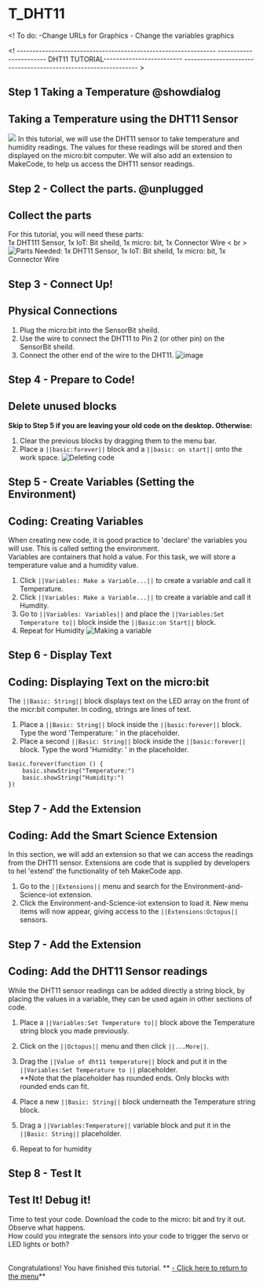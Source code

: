 # T_DHT11

<! To do:
    -Change URLs for Graphics
    - Change the variables graphics
>
<!  ---------------------------------------------------------------
    ----------------------- DHT11 TUTORIAL-------------------------
    --------------------------------------------------------------- >

## Step 1 Taking a Temperature @showdialog
Taking a Temperature using the DHT11 Sensor
-------------------------------------------

![](https://raw.githubusercontent.com/EarthEdSTEM/earthed-iot-programs-tutorials/master/Images/Earth%20Ed%20Horizontal%20Logo.png)
In this tutorial, we will use the DHT11 sensor to take temperature and humidity readings. The values for these readings will be stored and then displayed on the micro:bit computer. We will also add an extension to MakeCode, to help us access the DHT11 sensor readings.

## Step 2 - Collect the parts. @unplugged
Collect the parts
-----------------
For this tutorial, you will need these parts: <br>
1x DHT111 Sensor, 1x IoT: Bit sheild, 1x micro: bit, 1x Connector Wire < br > <br>
![Parts Needed: 1x DHT11 Sensor, 1x IoT: Bit sheild, 1x micro: bit, 1x Connector Wire](https://raw.githubusercontent.com/EarthEdSTEM/earthed-iot-programs-tutorials/master/Images/IoT_DHT11_Parts_List.png)
<br>

## Step 3 - Connect Up!
Physical Connections
--------------------
1. Plug the micro:bit into the SensorBit sheild.
2. Use the wire to connect the DHT11 to Pin 2 (or other pin) on the SensorBit sheild. 
3. Connect the other end of the wire to the DHT11.
![image](https://raw.githubusercontent.com/EarthEdSTEM/earthed-iot-programs-tutorials/master/Images/IoT_DHT11_Connections.png)

## Step 4 - Prepare to Code!
Delete unused blocks
--------------------
**Skip to Step 5 if you are leaving your old code on the desktop. Otherwise:**
1. Clear the previous blocks by dragging them to the menu bar.
2. Place a ``||basic:forever||`` block and a ``||basic: on start||`` onto the work space.
![Deleting code](https://raw.githubusercontent.com/EarthEdSTEM/IOT_Smart_City/main/Images/Delete_code.png)

## Step 5 - Create Variables (Setting the Environment)
Coding: Creating Variables
--------------------------
When creating new code, it is good practice to 'declare' the variables you will use. This is called setting the environment.<br> Variables are containers that hold a value. For this task, we will store a temperature value and a humidity value.
1. Click ``||Variables: Make a Variable...||`` to create a variable and call it Temperature.
2. Click ``||Variables: Make a Variable...||`` to create a variable and call it Humdity.
3. Go to ``||Variables: Variables||`` and place the ``||Variables:Set Temperature to||`` block inside the ``||Basic:on Start||`` block.
4. Repeat for Humidity
![Making a variable](https://raw.githubusercontent.com/EarthEdSTEM/IOT_Smart_City/main/Images/Make_variable.jpg)

## Step 6 - Display Text
Coding: Displaying Text on the micro:bit
----------------------------------------
The ``||Basic: String||`` block displays text on the LED array on the front of the micr:bit computer. In coding, strings are lines of text. 
1. Place a ``||Basic: String||`` block inside the ``||basic:forever||`` block. Type the word 'Temperature: ' in the placeholder.
2. Place a second ``||Basic: String||`` block inside the ``||basic:forever||`` block. Type the word 'Humidity: ' in the placeholder.

```blocks
basic.forever(function () {
    basic.showString("Temperature:")
    basic.showString("Humidity:")
})
```

## Step 7 - Add the Extension
Coding: Add the Smart Science Extension
----------------------------------------
In this section, we will add an extension so that we can access the readings from the DHT11 sensor. Extensions are code that is supplied by developers to hel 'extend' the functionality of teh MakeCode app.
1. Go to the ``||Extensions||`` menu and search for the Environment-and-Science-iot extension. 
2. Click the Environment-and-Science-iot extension to load it. New menu items will now appear, giving access to the ``||Extensions:Octopus||`` sensors.

## Step 7 - Add the Extension
Coding: Add the DHT11 Sensor readings
-------------------------------------
While the DHT11 sensor readings can be added directly a string block, by placing the values in a variable, they can be used again in other sections of code.
1. Place a ``||Variables:Set Temperature to||`` block above the Temperature string block you made previously.
2. Click on the ``||Octopus||`` menu and then click ``||...More||``.
3. Drag the ``||Value of dht11 temperature||`` block and put it in the ``||Variables:Set Temperature to ||`` placeholder.
<br>**Note that the placeholder has rounded ends. Only blocks with rounded ends can fit.

4. Place a new ``||Basic: String||`` block underneath the Temperature string block.
5. Drag a ``||Variables:Temperature||`` variable block and put it in the ``||Basic: String||`` placeholder.
6. Repeat to for humidity

## Step 8 - Test It
Test It! Debug it!
------------------
Time to test your code. Download the code to the micro: bit and try it out. Observe what happens.<br>
How could you integrate the sensors into your code to trigger the servo or LED lights or both?<br><br>

Congratulations! You have finished this tutorial.
** [- Click here to return to the menu](/earthed-iot-programs-tutorials/README)**<br>
